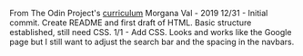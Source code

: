 From The Odin Project's [curriculum](http://www.theodinproject.com/courses/web-development-101/lessons/html-css)
Morgana Val - 2019
12/31 - Initial commit.  Create README and first draft of HTML.  Basic structure established, still need CSS.
1/1 - Add CSS.  Looks and works like the Google page but I still want to adjust the search bar and the spacing in the navbars.
